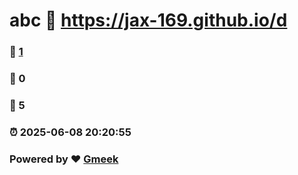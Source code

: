 # abc :link: https://jax-169.github.io/d 
### :page_facing_up: [1](https://jax-169.github.io/d/tag.html) 
### :speech_balloon: 0 
### :hibiscus: 5 
### :alarm_clock: 2025-06-08 20:20:55 
### Powered by :heart: [Gmeek](https://github.com/Meekdai/Gmeek)
